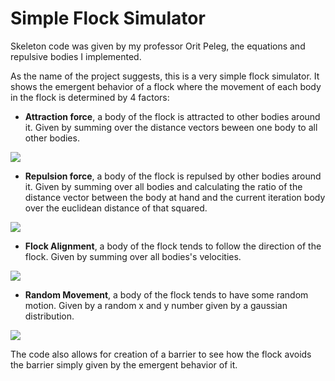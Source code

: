 # Simple Flock Simulator
Skeleton code was given by my professor Orit Peleg, the equations and repulsive bodies I implemented.

As the name of the project suggests, this is a very simple flock simulator. It shows the emergent behavior of a flock where the 
movement of each body in the flock is determined by 4 factors:
- **Attraction force**, a body of the flock is attracted to other bodies around it. Given by summing over the distance vectors beween one body to all other bodies.

<img src="https://render.githubusercontent.com/render/math?math=\displaystyle v1_n = v1_n %2B \sum_{m=0, m\neq n}^N  c1\times(p_m - p_n)">

- **Repulsion force**, a body of the flock is repulsed by other bodies around it. Given by summing over all bodies and calculating the ratio
of the distance vector between the body at hand and the current iteration body over the euclidean distance of that squared.

<img src="https://render.githubusercontent.com/render/math?math=\displaystyle v2_n = v2_n - \sum_{m=0, m\neq n}^N  \frac{c2\times(p_m - p_n)}{(p_{mx} - p_{nx})^2 %2B (p_{my} - p_{ny})^2}">

- **Flock Alignment**, a body of the flock tends to follow the direction of the flock. Given by summing over all bodies's velocities.

<img src="https://render.githubusercontent.com/render/math?math=\displaystyle v3 = c3 \times \sum_{m=0}^N v_m">

- **Random Movement**, a body of the flock tends to have some random motion. Given by a random x and y number given by a gaussian distribution.

<img src="https://render.githubusercontent.com/render/math?math=\displaystyle v3 = c4 \times randn(2,1)">

The code also allows for creation of a barrier to see how the flock avoids the barrier simply given by the emergent behavior of it.

